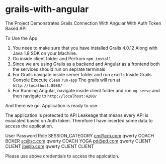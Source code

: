 # grails-with-angular
The Project Demonstrates Grails Connection With Angular With Auth Token Based API

To Use the App

1. You neee to make sure that you have installed Grails 4.0.12 Along with Java 1.8 SDK on your Machine.
2. Go inside client folder and Perfrom `npm install`
3. Since we are using Grails as a backend and Angular as a frontend both the services should run on seprate terminals
4. For Grails navigate inside server folder and run 
    `grails`
    Inside Grails Console Execute 
    `clean`
    `run-app`
    The grails will run at `http://localhost:8080/`
5. For Running Angular, navigate inside client folder and run `ng serve` and then navigate to `http://localhost:4200/`

And there we go. Application is ready to use.

The application is protected to API Leakeage that means every API is evaulated based on Auth token. Therefore I have inserted some data to 
access the application.

User          Password   Role      SESSION_CATEGORY
cm@cm.com     qwerty     COACH     BOXER
sc@sc.com     qwerty     COACH     YOGA
pd@pd.com     qwerty     CLIENT    CLIENT
jb@jb.com     qwerty     CLIENT    CLIENT

Please use above credentials to access the applcation.

 
